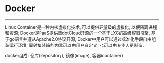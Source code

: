 # Docker
---

Linux Container是一种内核虚拟化技术, 可以提供轻量级的虚拟化, 以便隔离进程和资源; Docker是PaaS提供商dotCloud开源的一个基于LXC的高级容器引擎, 基于go语言并遵从Apache2.0协议开源; Docker中用户可以通过标准化手段自由组装运行环境, 同时集装箱的内容可以由用户自定义, 也可以由专业人员制造。

docker组成: 仓库(Repository), 镜像(image), 容器(container)
